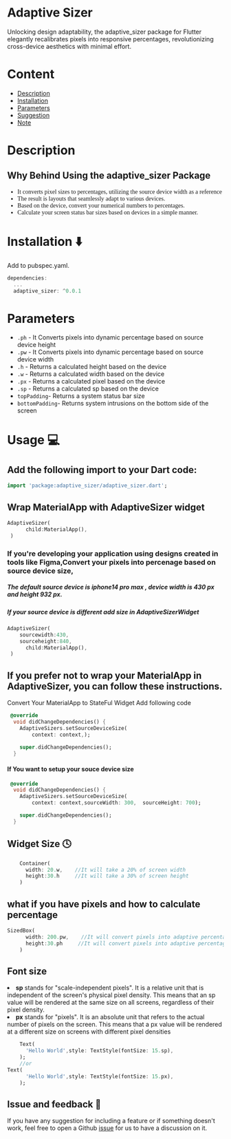 # Adaptive Sizer

<!-- <p align="center" >
  <strong>Sizer is helps you to create responsive UI easily.</strong>
  <br />
  <br />
  <a href="https://www.buymeacoffee.com/fluttersizer" target="_blank"><img width="180px" src="https://raw.githubusercontent.com/TechnoUrmish/Sizer/master/example/images/iv_buy_me_a_coffee.png" style="height: 51px !important;width: 217px !important;" ></a>
</p>

<br /> -->

Unlocking design adaptability, the adaptive_sizer package for Flutter elegantly recalibrates pixels into responsive percentages, revolutionizing cross-device aesthetics with minimal effort.
<!-- 
![Alt Text](https://github.com/TechnoUrmish/Sizer/blob/master/example/images/img_ss_with_lib.png)

![Alt Text](https://github.com/TechnoUrmish/Sizer/blob/master/example/images/img_ss_without_lib.png) -->

# Content
- [Description](#description)
- [Installation](#installation)
- [Parameters](#parameters)
- [Suggestion]( #suggestion)
- [Note](#note)

<!-- # Existing User
## Hello Existing users, I have updated the package for supporting Flutter 2.0 and solving many bugs then Whenever you update 1.x.x to 2.x.x will be got many errors so please update the package with the new below code.  -->
# Description
## Why Behind Using the adaptive_sizer Package
 <ul>
 <li style="font-family:bold "> It converts pixel sizes to percentages, utilizing the source device width as a reference</li>
  <li style="font-family:bold "> The result is layouts that seamlessly adapt to various devices.</li>
  <li style="font-family:bold "> Based on the device, convert your numerical numbers to percentages. </li>
  <li style="font-family:bold "> Calculate your screen status bar sizes based on devices in a simple manner.
 </li>
 </ul>
 


# Installation ⬇️
Add to pubspec.yaml.
```dart
dependencies:
  ...
  adaptive_sizer: ^0.0.1
```

# Parameters 
* `.ph` - It Converts pixels into dynamic percentage based on source device height
* `.pw` - It Converts pixels into dynamic percentage based on source device width
* `.h` - Returns a calculated height based on the device
* `.w` - Returns a calculated width based on the device
* `.px` - Returns a calculated pixel based on the device
* `.sp` - Returns a calculated sp based on the device
*  `topPadding`- Returns a system status bar size
*  `bottomPadding`-  Returns system intrusions on the bottom side of the screen

# Usage 💻

## Add the following import to your Dart code: 
```dart
import 'package:adaptive_sizer/adaptive_sizer.dart';
```


## Wrap MaterialApp with AdaptiveSizer widget
```dart
AdaptiveSizer(
      child:MaterialApp(),     
 )
```
### If you're developing your application using designs created in tools like Figma,Convert  your pixels into percenage based on  source device size, 
##### The default source device  is iphone14 pro max , device width is 430 px and height 932 px. 

##### If your source device is different add size in AdaptiveSizerWidget


```dart
AdaptiveSizer(
    sourcewidth:430,
    sourceheight:840,
      child:MaterialApp(),   
 )
 ```
## If you prefer not to wrap your MaterialApp in AdaptiveSizer, you can follow these instructions.
Convert Your MaterialApp to StateFul Widget
Add following code
<!-- and give setup device width and height <Strong>(Optional)<Strong> -->
```dart
 @override
  void didChangeDependencies() {
    AdaptiveSizers.setSourceDeviceSize(
        context: context,);

    super.didChangeDependencies();
  }

```
  #### If You want to setup your souce device size
```dart
 @override
  void didChangeDependencies() {
    AdaptiveSizers.setSourceDeviceSize(
        context: context,sourceWidth: 300,  sourceHeight: 700);

    super.didChangeDependencies();
  }


```

## Widget Size 🕓
```dart
    Container(
      width: 20.w,    //It will take a 20% of screen width
      height:30.h     //It will take a 30% of screen height
    )
```
## what if you have pixels and how to calculate percentage 
```dart
SizedBox(
      width: 200.pw,    //It will convert pixels into adaptive percentage based on source device width
      height:30.ph     //It will convert pixels into adaptive percentage based on source device width
    )
```
## Font size 
<li> <Strong>sp</Strong> stands for "scale-independent pixels". It is a relative unit that is independent of the screen's physical pixel density. This means that an sp value will be rendered at the same size on all screens, regardless of their pixel density.
<li><Strong>px</Strong> stands for "pixels". It is an absolute unit that refers to the actual number of pixels on the screen. This means that a px value will be rendered at a different size on screens with different pixel densities

```dart
    Text(
      'Hello World',style: TextStyle(fontSize: 15.sp),
    );
    //or
Text(
      'Hello World',style: TextStyle(fontSize: 15.px),
    );

```

<!-- # Note

You need to import `sizer` package in order to access `number.h`, `number.w`, and `number.sp`

**Auto import in VSCode and Android Studio doesn't work for dart extension methods.** Typing `10.h` would not bring up auto import suggestion for this package

One workaround is to type `Device` so that the auto import suggestion would show up:
```dart
import 'package:adaptive_sizer/adaptive_sizer.dart';
``` -->

## Issue and feedback 💭 

If you have any suggestion for including a feature or if something doesn't work, feel free to open a Github [issue](https://github.com/Madhan-Rkv-10/adaptive_sizer/issues) for us to have a discussion on it.



